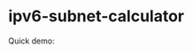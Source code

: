ipv6-subnet-calculator
======================

Quick demo:

<?php
include 'ip_tools.php';
include 'Network.php';

$human_ip = '2001:9fe:a:80::';
$prefix = 60;
$levels = array(3, 4);

$ip = human_to_hex( $human_ip );
$top_level = new Network($ip, $prefix, $levels);

header('Content-Type: text/plain');
print_network($top_level);
?>